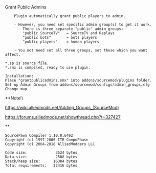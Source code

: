 Grant Public Admins

```
	Plugin automatically grant public players to admin.

	- However, you need set specific admin group(s) to get it work.
		There is three separate "public" admin groups:
		"public SourceTV" 	= SourceTV and Replays
		"public bots"		= bots players
		"public players"	= human players

	- You not need set all three groups, set those which you want affect.

*.sp is source file.
*.smx is compiled, ready to use plugin.

Installation:
Place "grantpublicadmins.smx" into addons/sourcemod/plugins folder.
Set up Admin Groups from addons/sourcemod/configs/admin_groups.cfg
Change map.
```


**Note!\

https://wiki.alliedmods.net/Adding_Groups_(SourceMod)

https://forums.alliedmods.net/showthread.php?t=327427

**





```
SourcePawn Compiler 1.10.0.6492
Copyright (c) 1997-2006 ITB CompuPhase
Copyright (c) 2004-2018 AlliedModders LLC

Code size:             3524 bytes
Data size:             2508 bytes
Stack/heap size:      16384 bytes
Total requirements:   22416 bytes


```
